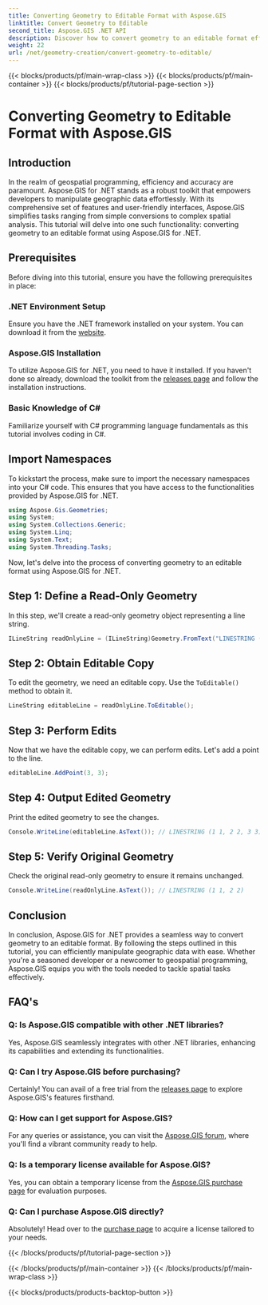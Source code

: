 ```yaml
---
title: Converting Geometry to Editable Format with Aspose.GIS
linktitle: Convert Geometry to Editable
second_title: Aspose.GIS .NET API
description: Discover how to convert geometry to an editable format effortlessly using Aspose.GIS for .NET. Dive into this step-by-step tutorial.
weight: 22
url: /net/geometry-creation/convert-geometry-to-editable/
---
```


{{< blocks/products/pf/main-wrap-class >}}
{{< blocks/products/pf/main-container >}}
{{< blocks/products/pf/tutorial-page-section >}}

# Converting Geometry to Editable Format with Aspose.GIS

## Introduction
In the realm of geospatial programming, efficiency and accuracy are paramount. Aspose.GIS for .NET stands as a robust toolkit that empowers developers to manipulate geographic data effortlessly. With its comprehensive set of features and user-friendly interfaces, Aspose.GIS simplifies tasks ranging from simple conversions to complex spatial analysis. This tutorial will delve into one such functionality: converting geometry to an editable format using Aspose.GIS for .NET.
## Prerequisites
Before diving into this tutorial, ensure you have the following prerequisites in place:
### .NET Environment Setup
Ensure you have the .NET framework installed on your system. You can download it from the [website](https://dotnet.microsoft.com/download).
### Aspose.GIS Installation
To utilize Aspose.GIS for .NET, you need to have it installed. If you haven't done so already, download the toolkit from the [releases page](https://releases.aspose.com/gis/net/) and follow the installation instructions.
### Basic Knowledge of C#
Familiarize yourself with C# programming language fundamentals as this tutorial involves coding in C#.

## Import Namespaces
To kickstart the process, make sure to import the necessary namespaces into your C# code. This ensures that you have access to the functionalities provided by Aspose.GIS for .NET.

```csharp
using Aspose.Gis.Geometries;
using System;
using System.Collections.Generic;
using System.Linq;
using System.Text;
using System.Threading.Tasks;
```

Now, let's delve into the process of converting geometry to an editable format using Aspose.GIS for .NET.
## Step 1: Define a Read-Only Geometry
In this step, we'll create a read-only geometry object representing a line string.
```csharp
ILineString readOnlyLine = (ILineString)Geometry.FromText("LINESTRING (1 1, 2 2)");
```
## Step 2: Obtain Editable Copy
To edit the geometry, we need an editable copy. Use the `ToEditable()` method to obtain it.
```csharp
LineString editableLine = readOnlyLine.ToEditable();
```
## Step 3: Perform Edits
Now that we have the editable copy, we can perform edits. Let's add a point to the line.
```csharp
editableLine.AddPoint(3, 3);
```
## Step 4: Output Edited Geometry
Print the edited geometry to see the changes.
```csharp
Console.WriteLine(editableLine.AsText()); // LINESTRING (1 1, 2 2, 3 3)
```
## Step 5: Verify Original Geometry
Check the original read-only geometry to ensure it remains unchanged.
```csharp
Console.WriteLine(readOnlyLine.AsText()); // LINESTRING (1 1, 2 2)
```

## Conclusion
In conclusion, Aspose.GIS for .NET provides a seamless way to convert geometry to an editable format. By following the steps outlined in this tutorial, you can efficiently manipulate geographic data with ease. Whether you're a seasoned developer or a newcomer to geospatial programming, Aspose.GIS equips you with the tools needed to tackle spatial tasks effectively.
## FAQ's
### Q: Is Aspose.GIS compatible with other .NET libraries?
Yes, Aspose.GIS seamlessly integrates with other .NET libraries, enhancing its capabilities and extending its functionalities.
### Q: Can I try Aspose.GIS before purchasing?
Certainly! You can avail of a free trial from the [releases page](https://releases.aspose.com/) to explore Aspose.GIS's features firsthand.
### Q: How can I get support for Aspose.GIS?
For any queries or assistance, you can visit the [Aspose.GIS forum](https://forum.aspose.com/c/gis/33), where you'll find a vibrant community ready to help.
### Q: Is a temporary license available for Aspose.GIS?
Yes, you can obtain a temporary license from the [Aspose.GIS purchase page](https://purchase.aspose.com/temporary-license/) for evaluation purposes.
### Q: Can I purchase Aspose.GIS directly?
Absolutely! Head over to the [purchase page](https://purchase.aspose.com/buy) to acquire a license tailored to your needs.

{{< /blocks/products/pf/tutorial-page-section >}}

{{< /blocks/products/pf/main-container >}}
{{< /blocks/products/pf/main-wrap-class >}}

{{< blocks/products/products-backtop-button >}}
